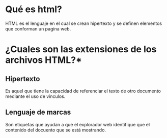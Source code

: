 # Qué es html?
HTML es el lenguaje en el cual se crean hipertexto y se definen elementos que conforman un pagina web.

# ¿Cuales son las extensiones de los archivos HTML?*

## Hipertexto
Es aquel que tiene la capacidad de referenciar el texto de otro documento mediante el uso de vinculos.

## Lenguaje de marcas
Son etiquetas que ayudan a que el explorador web identifique que el contenido del docuento que se está mostrando.

